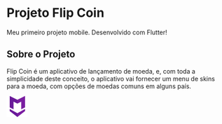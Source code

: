 # Projeto Flip Coin
Meu primeiro projeto mobile. Desenvolvido com Flutter! 

## Sobre o Projeto
Flip Coin é um aplicativo de lançamento de moeda, e, com toda a simplicidade deste conceito, o aplicativo vai fornecer um menu de skins para a moeda, com opções de moedas comuns em alguns país.

![alt text](https://github.com/adam-p/markdown-here/raw/master/src/common/images/icon48.png "Demo")
